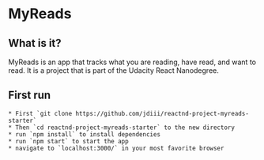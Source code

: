 # MyReads

## What is it?
MyReads is an app that tracks what you are reading, have read, and want to read. It is a project that is part of the Udacity React Nanodegree.

## First run
    * First `git clone https://github.com/jdiii/reactnd-project-myreads-starter`
    * Then `cd reactnd-project-myreads-starter` to the new directory
    * run `npm install` to install dependencies
    * run `npm start` to start the app
    * navigate to `localhost:3000/` in your most favorite browser
